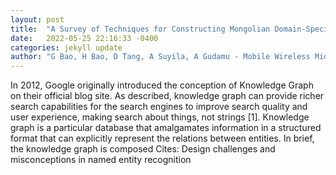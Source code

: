 ```yaml
---
layout: post
title:  "A Survey of Techniques for Constructing Mongolian Domain-Specific Knowledge Graph"
date:   2022-05-25 22:16:33 -0400
categories: jekyll update
author: "G Bao, H Bao, D Tang, A Suyila, A Gudamu - Mobile Wireless Middleware, Operating "
---
```

In 2012, Google originally introduced the conception of Knowledge Graph on their official blog site. As described, knowledge graph can provide richer search capabilities for the search engines to improve search quality and user experience, making search about things, not strings [1]. Knowledge graph is a particular database that amalgamates information in a structured format that can explicitly represent the relations between entities. In brief, the knowledge graph is composed  Cites: Design challenges and misconceptions in named entity recognition